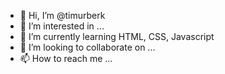 - 👋 Hi, I’m @timurberk
- 👀 I’m interested in ...
- 🌱 I’m currently learning HTML, CSS, Javascript
- 💞️ I’m looking to collaborate on ...
- 📫 How to reach me ...

<!---
timurberk/timurberk is a ✨ special ✨ repository because its `README.md` (this file) appears on your GitHub profile.
You can click the Preview link to take a look at your changes.
--->
